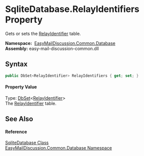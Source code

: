 SqliteDatabase.RelayIdentifiers Property
========================================
Gets or sets the [RelayIdentifier][1] table.

  **Namespace:**  [EasyMailDiscussion.Common.Database][2]  
  **Assembly:** easy-mail-discussion-common.dll

Syntax
------

```csharp
public DbSet<RelayIdentifier> RelayIdentifiers { get; set; }
```

#### Property Value
Type: [DbSet][3]&lt;[RelayIdentifier][1]>  
 The [RelayIdentifier][1] table. 

See Also
--------

#### Reference
[SqliteDatabase Class][4]  
[EasyMailDiscussion.Common.Database Namespace][2]  

[1]: ../RelayIdentifier/README.md
[2]: ../README.md
[3]: https://docs.microsoft.com/dotnet/api/microsoft.entityframeworkcore.dbset-1
[4]: README.md